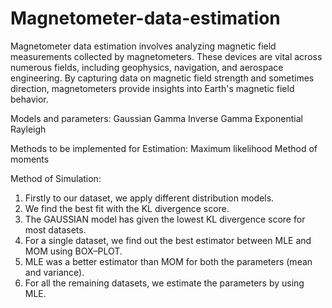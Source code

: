 # Magnetometer-data-estimation

Magnetometer data estimation involves analyzing magnetic field measurements collected by magnetometers. 
These devices are vital across numerous fields, including geophysics, navigation, and aerospace engineering.
By capturing data on magnetic field strength and sometimes direction, magnetometers provide insights into Earth's magnetic field behavior.

Models and parameters:
Gaussian
Gamma
Inverse Gamma
Exponential
Rayleigh

Methods to be implemented for Estimation:
Maximum likelihood
Method of moments

Method of Simulation:
1. Firstly to our dataset, we apply different distribution models.
2. We find the best fit with the KL divergence score.
3. The GAUSSIAN model has given the lowest KL divergence score for most datasets.
4. For  a single dataset, we find out the best estimator between MLE and MOM using BOX–PLOT.
5. MLE was a better estimator than MOM for both the parameters (mean and variance).
5. For all the remaining datasets, we estimate the parameters by using MLE.




 
